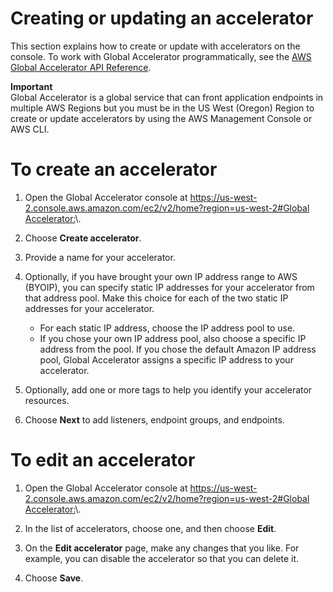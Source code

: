 # Creating or updating an accelerator<a name="about-accelerators.creating-editing"></a>

This section explains how to create or update with accelerators on the console\. To work with Global Accelerator programmatically, see the [AWS Global Accelerator API Reference](https://docs.aws.amazon.com/global-accelerator/latest/api/Welcome.html)\.

**Important**  
Global Accelerator is a global service that can front application endpoints in multiple AWS Regions but you must be in the US West \(Oregon\) Region to create or update accelerators by using the AWS Management Console or AWS CLI\.

# To create an accelerator

1. Open the Global Accelerator console at [ https://us\-west\-2\.console\.aws\.amazon\.com/ec2/v2/home?region=us\-west\-2\#Global Accelerator:](https://us-west-2.console.aws.amazon.com/ec2/v2/home?region=us-west-2#GlobalAccelerator:)\. 

1. Choose **Create accelerator**\.

1. Provide a name for your accelerator\.

1. Optionally, if you have brought your own IP address range to AWS \(BYOIP\), you can specify static IP addresses for your accelerator from that address pool\. Make this choice for each of the two static IP addresses for your accelerator\.
   + For each static IP address, choose the IP address pool to use\.
   + If you chose your own IP address pool, also choose a specific IP address from the pool\. If you chose the default Amazon IP address pool, Global Accelerator assigns a specific IP address to your accelerator\.

1. Optionally, add one or more tags to help you identify your accelerator resources\.

1. Choose **Next** to add listeners, endpoint groups, and endpoints\.

# To edit an accelerator

1. Open the Global Accelerator console at [ https://us\-west\-2\.console\.aws\.amazon\.com/ec2/v2/home?region=us\-west\-2\#Global Accelerator:](https://us-west-2.console.aws.amazon.com/ec2/v2/home?region=us-west-2#GlobalAccelerator:)\. 

1. In the list of accelerators, choose one, and then choose **Edit**\.

1. On the **Edit accelerator** page, make any changes that you like\. For example, you can disable the accelerator so that you can delete it\.

1. Choose **Save**\.